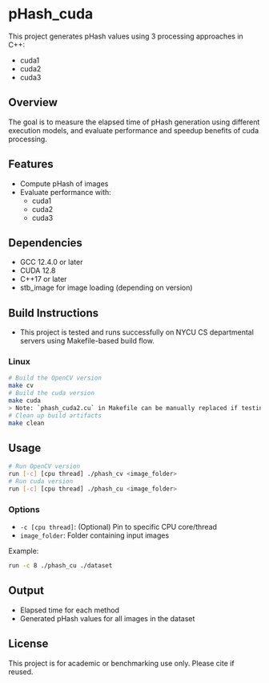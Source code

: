 # pHash_cuda

This project generates pHash values using 3 processing approaches in C++:

- cuda1
- cuda2
- cuda3

## Overview

The goal is to measure the elapsed time of pHash generation using different execution models, 
and evaluate performance and speedup benefits of cuda processing.

## Features

- Compute pHash of images
- Evaluate performance with:
  - cuda1
  - cuda2
  - cuda3

## Dependencies

- GCC 12.4.0 or later
- CUDA 12.8
- C++17 or later
- stb_image for image loading (depending on version)

## Build Instructions
- This project is tested and runs successfully on NYCU CS departmental servers using Makefile-based build flow.

### Linux

```bash
# Build the OpenCV version
make cv
# Build the cuda version
make cuda
> Note: `phash_cuda2.cu` in Makefile can be manually replaced if testing different CUDA implementations before running `make cuda`.
# Clean up build artifacts
make clean
```
## Usage

```bash
# Run OpenCV version
run [-c] [cpu thread] ./phash_cv <image_folder>
# Run cuda version
run [-c] [cpu thread] ./phash_cu <image_folder>
```

### Options
- `-c [cpu thread]`: (Optional) Pin to specific CPU core/thread
- `image_folder`: Folder containing input images

Example:

```bash
run -c 8 ./phash_cu ./dataset
```

## Output

- Elapsed time for each method
- Generated pHash values for all images in the dataset

## License

This project is for academic or benchmarking use only. Please cite if reused.

